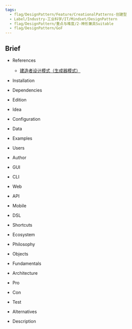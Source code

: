 ```yaml
---
tags:
  - flag/DesignPattern/Feature/CreationalPatterns-创建型
  - Label/Industry-工业科学/IT/Mindset/DesignPattern
  - flag/DesignPattern/重点与难度/2-神形兼具Suitable
  - flag/DesignPattern/GoF
---
```


## Brief

- References
    - [建造者设计模式（生成器模式）](https://refactoringguru.cn/design-patterns/builder)

- Installation

- Dependencies

- Edition

- Idea

- Configuration

- Data

- Examples

- Users

- Author

- GUI

- CLI

- Web

- API

- Mobile

- DSL

- Shortcuts

- Ecosystem

- Philosophy

- Objects

- Fundamentals

- Architecture

- Pro

- Con

- Test

- Alternatives

- Description
